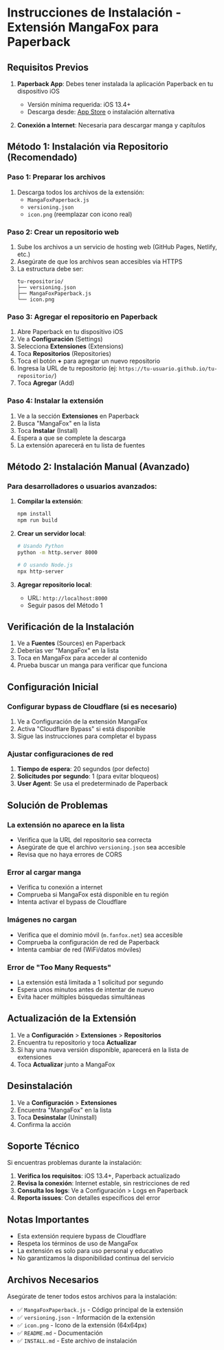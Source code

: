 # Instrucciones de Instalación - Extensión MangaFox para Paperback

## Requisitos Previos

1. **Paperback App**: Debes tener instalada la aplicación Paperback en tu dispositivo iOS
   - Versión mínima requerida: iOS 13.4+
   - Descarga desde: [App Store](https://apps.apple.com/app/paperback-a-komga-client/id1626613373) o instalación alternativa

2. **Conexión a Internet**: Necesaria para descargar manga y capítulos

## Método 1: Instalación via Repositorio (Recomendado)

### Paso 1: Preparar los archivos
1. Descarga todos los archivos de la extensión:
   - `MangaFoxPaperback.js`
   - `versioning.json`
   - `icon.png` (reemplazar con icono real)

### Paso 2: Crear un repositorio web
1. Sube los archivos a un servicio de hosting web (GitHub Pages, Netlify, etc.)
2. Asegúrate de que los archivos sean accesibles via HTTPS
3. La estructura debe ser:
   ```
   tu-repositorio/
   ├── versioning.json
   ├── MangaFoxPaperback.js
   └── icon.png
   ```

### Paso 3: Agregar el repositorio en Paperback
1. Abre Paperback en tu dispositivo iOS
2. Ve a **Configuración** (Settings)
3. Selecciona **Extensiones** (Extensions)
4. Toca **Repositorios** (Repositories)
5. Toca el botón **+** para agregar un nuevo repositorio
6. Ingresa la URL de tu repositorio (ej: `https://tu-usuario.github.io/tu-repositorio/`)
7. Toca **Agregar** (Add)

### Paso 4: Instalar la extensión
1. Ve a la sección **Extensiones** en Paperback
2. Busca "MangaFox" en la lista
3. Toca **Instalar** (Install)
4. Espera a que se complete la descarga
5. La extensión aparecerá en tu lista de fuentes

## Método 2: Instalación Manual (Avanzado)

### Para desarrolladores o usuarios avanzados:

1. **Compilar la extensión**:
   ```bash
   npm install
   npm run build
   ```

2. **Crear un servidor local**:
   ```bash
   # Usando Python
   python -m http.server 8000
   
   # O usando Node.js
   npx http-server
   ```

3. **Agregar repositorio local**:
   - URL: `http://localhost:8000`
   - Seguir pasos del Método 1

## Verificación de la Instalación

1. Ve a **Fuentes** (Sources) en Paperback
2. Deberías ver "MangaFox" en la lista
3. Toca en MangaFox para acceder al contenido
4. Prueba buscar un manga para verificar que funciona

## Configuración Inicial

### Configurar bypass de Cloudflare (si es necesario)
1. Ve a Configuración de la extensión MangaFox
2. Activa "Cloudflare Bypass" si está disponible
3. Sigue las instrucciones para completar el bypass

### Ajustar configuraciones de red
1. **Tiempo de espera**: 20 segundos (por defecto)
2. **Solicitudes por segundo**: 1 (para evitar bloqueos)
3. **User Agent**: Se usa el predeterminado de Paperback

## Solución de Problemas

### La extensión no aparece en la lista
- Verifica que la URL del repositorio sea correcta
- Asegúrate de que el archivo `versioning.json` sea accesible
- Revisa que no haya errores de CORS

### Error al cargar manga
- Verifica tu conexión a internet
- Comprueba si MangaFox está disponible en tu región
- Intenta activar el bypass de Cloudflare

### Imágenes no cargan
- Verifica que el dominio móvil (`m.fanfox.net`) sea accesible
- Comprueba la configuración de red de Paperback
- Intenta cambiar de red (WiFi/datos móviles)

### Error de "Too Many Requests"
- La extensión está limitada a 1 solicitud por segundo
- Espera unos minutos antes de intentar de nuevo
- Evita hacer múltiples búsquedas simultáneas

## Actualización de la Extensión

1. Ve a **Configuración** > **Extensiones** > **Repositorios**
2. Encuentra tu repositorio y toca **Actualizar**
3. Si hay una nueva versión disponible, aparecerá en la lista de extensiones
4. Toca **Actualizar** junto a MangaFox

## Desinstalación

1. Ve a **Configuración** > **Extensiones**
2. Encuentra "MangaFox" en la lista
3. Toca **Desinstalar** (Uninstall)
4. Confirma la acción

## Soporte Técnico

Si encuentras problemas durante la instalación:

1. **Verifica los requisitos**: iOS 13.4+, Paperback actualizado
2. **Revisa la conexión**: Internet estable, sin restricciones de red
3. **Consulta los logs**: Ve a Configuración > Logs en Paperback
4. **Reporta issues**: Con detalles específicos del error

## Notas Importantes

- Esta extensión requiere bypass de Cloudflare
- Respeta los términos de uso de MangaFox
- La extensión es solo para uso personal y educativo
- No garantizamos la disponibilidad continua del servicio

## Archivos Necesarios

Asegúrate de tener todos estos archivos para la instalación:

- ✅ `MangaFoxPaperback.js` - Código principal de la extensión
- ✅ `versioning.json` - Información de la extensión
- ✅ `icon.png` - Icono de la extensión (64x64px)
- ✅ `README.md` - Documentación
- ✅ `INSTALL.md` - Este archivo de instalación

